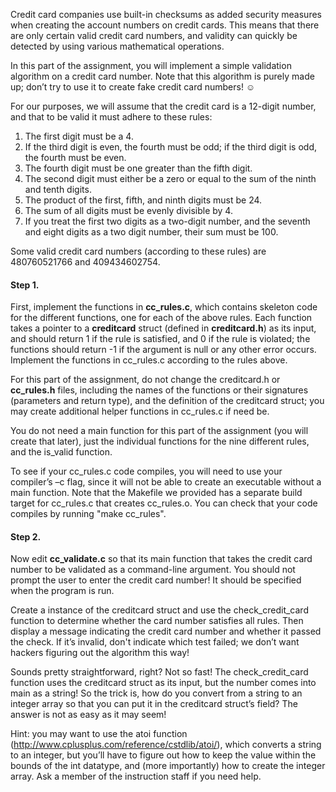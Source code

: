 Credit card companies use built-in checksums as added security measures when creating the account numbers on credit cards. This means that there are only certain valid credit card numbers, and validity can quickly be detected by using various mathematical operations.

In this part of the assignment, you will implement a simple validation algorithm on a credit card number. Note that this algorithm is purely made up; don’t try to use it to create fake credit card numbers! ☺

For our purposes, we will assume that the credit card is a 12-digit number, and that to be valid it must adhere to these rules:
1.	The first digit must be a 4.
2.	If the third digit is even, the fourth must be odd; if the third digit is odd, the fourth must be even.
3.	The fourth digit must be one greater than the fifth digit.
4.	The second digit must either be a zero or equal to the sum of the ninth and tenth digits.
5.	The product of the first, fifth, and ninth digits must be 24.
6.	The sum of all digits must be evenly divisible by 4.
7.	If you treat the first two digits as a two-digit number, and the seventh and eight digits as a two digit number, their sum must be 100.

Some valid credit card numbers (according to these rules) are 480760521766 and 409434602754.

#### Step 1.
First, implement the functions in **cc_rules.c**, which contains skeleton code for the different functions, one for each of the above rules. Each function takes a pointer to a **creditcard** struct (defined in **creditcard.h**) as its input, and should return 1 if the rule is satisfied, and 0 if the rule is violated; the functions should return -1 if the argument is null or any other error occurs. Implement the functions in cc_rules.c according to the rules above.

For this part of the assignment, do not change the creditcard.h or **cc_rules.h** files, including the names of the functions or their signatures (parameters and return type), and the definition of the creditcard struct; you may create additional helper functions in cc_rules.c if need be.

You do not need a main function for this part of the assignment (you will create that later), just the individual functions for the nine different rules, and the is_valid function.

To see if your cc_rules.c code compiles, you will need to use your compiler’s –c flag, since it will not be able to create an executable without a main function. 
Note that the Makefile we provided has a separate build target for cc_rules.c that creates cc_rules.o. 
You can check that your code compiles by running "make cc_rules".


#### Step 2.
Now edit **cc_validate.c** so that its main function that takes the credit card number to be validated as a command-line argument. You should not prompt the user to enter the credit card number! It should be specified when the program is run.

Create a instance of the creditcard struct and use the check_credit_card function to determine whether the card number satisfies all rules. Then display a message indicating the credit card number and whether it passed the check. If it’s invalid, don't indicate which test failed; we don’t want hackers figuring out the algorithm this way!

Sounds pretty straightforward, right? Not so fast! The check_credit_card function uses the creditcard struct as its input, but the number comes into main as a string! So the trick is, how do you convert from a string to an integer array so that you can put it in the creditcard struct’s field? The answer is not as easy as it may seem!

Hint: you may want to use the atoi function (http://www.cplusplus.com/reference/cstdlib/atoi/), which converts a string to an integer, but you’ll have to figure out how to keep the value within the bounds of the int datatype, and (more importantly) how to create the integer array. Ask a member of the instruction staff if you need help. 
